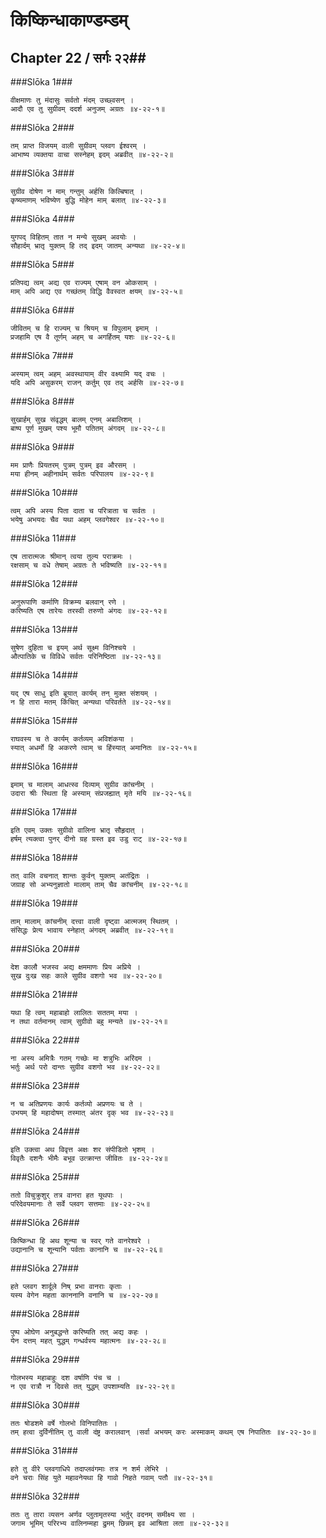 किष्किन्धाकाण्डम्डम्
===============================


## Chapter 22  / सर्गः २२##


###Slōka 1###


    वीक्षमाणः तु मंदासुः सर्वतो मंदम् उच्छ्वसन् ।
    आदौ एव तु सुग्रीवम् ददर्श अनुजम् अग्रतः ॥४-२२-१॥


###Slōka 2###


    तम् प्राप्त विजयम् वाली सुग्रीवम् प्लवग ईश्वरम् ।
    आभाष्य व्यक्तया वाचा सस्नेहम् इदम् अब्रवीत् ॥४-२२-२॥


###Slōka 3###


    सुग्रीव दोषेण न माम् गन्तुम् अर्हसि किल्बिषात् ।
    कृष्यमाणम् भविष्येण बुद्धि मोहेन माम् बलात् ॥४-२२-३॥


###Slōka 4###


    युगपद् विहितम् तात न मन्ये सुखम् अवयोः ।
    सौहार्दम् भ्रातृ युक्तम् हि तद् इदम् जातम् अन्यथा ॥४-२२-४॥


###Slōka 5###


    प्रतिपद्य त्वम् अद्य एव राज्यम् एषाम् वन ओकसाम् ।
    माम् अपि अद्य एव गच्छंतम् विद्धि वैवस्वत क्षयम् ॥४-२२-५॥


###Slōka 6###


    जीवितम् च हि राज्यम् च श्रियम् च विपुलाम् इमाम् ।
    प्रजहामि एष वै तूर्णम् अहम् च अगर्हितम् यशः ॥४-२२-६॥


###Slōka 7###


    अस्याम् त्वम् अहम् अवस्थायाम् वीर वक्ष्यामि यद् वचः ।
    यदि अपि असुकरम् राजन् कर्तुम् एव तद् अर्हसि ॥४-२२-७॥


###Slōka 8###


    सुखार्हम् सुख संवृद्धम् बालम् एनम् अबालिशम् ।
    बाष्प पूर्ण मुखम् पश्य भूमौ पतितम् अंगदम् ॥४-२२-८॥


###Slōka 9###


    मम प्राणैः प्रियतरम् पुत्रम् पुत्रम् इव औरसम् ।
    मया हीनम् अहीनार्थम् सर्वतः परिपालय ॥४-२२-९॥


###Slōka 10###


    त्वम् अपि अस्य पिता दाता च परित्राता च सर्वतः ।
    भयेषु अभयदः चैव यथा अहम् प्लवगेश्वर ॥४-२२-१०॥


###Slōka 11###


    एष तारात्मजः श्रीमान् त्वया तुल्य पराक्रमः ।
    रक्षसाम् च वधे तेषाम् अग्रतः ते भविष्यति ॥४-२२-११॥


###Slōka 12###


    अनुरूपाणि कर्माणि विक्रम्य बलवान् रणे ।
    करिष्यति एष तारेयः तरस्वी तरुणो अंगदः ॥४-२२-१२॥


###Slōka 13###


    सुषेण दुहिता च इयम् अर्थ सूक्ष्म विनिश्चये ।
    औत्पातिके च विविधे सर्वतः परिनिष्ठिता ॥४-२२-१३॥


###Slōka 14###


    यद् एष साधु इति ब्रूयात् कार्यम् तन् मुक्त संशयम् ।
    न हि तारा मतम् किंचित् अन्यथा परिवर्तते ॥४-२२-१४॥


###Slōka 15###


    राघवस्य च ते कार्यम् कर्तव्यम् अविशंकया ।
    स्यात् अधर्मो हि अकरणे त्वाम् च हिंस्यात् अमानितः ॥४-२२-१५॥


###Slōka 16###


    इमाम् च मालाम् आधत्स्व दिव्याम् सुग्रीव कांचनीम् ।
    उदारा श्रीः स्थिता हि अस्याम् संप्रजह्यात् मृते मयि ॥४-२२-१६॥


###Slōka 17###


    इति एवम् उक्तः सुग्रीवो वालिना भ्रातृ सौहृदात् ।
    हर्षम् त्यक्त्वा पुनर् दीनो ग्रह ग्रस्त इव उडु राट् ॥४-२२-१७॥


###Slōka 18###


    तत् वालि वचनात् शान्तः कुर्वन् युक्तम् अतंद्रितः ।
    जग्राह सो अभ्यनुज्ञातो मालाम् ताम् चैव कांचनीम् ॥४-२२-१८॥


###Slōka 19###


    ताम् मालाम् कांचनीम् दत्त्वा वाली दृष्ट्वा आत्मजम् स्थितम् ।
    संसिद्धः प्रेत्य भावाय स्नेहात् अंगदम् अब्रवीत् ॥४-२२-१९॥


###Slōka 20###


    देश कालौ भजस्व अद्य क्षममाणः प्रिय अप्रिये ।
    सुख दुःख सहः काले सुग्रीव वशगो भव ॥४-२२-२०॥


###Slōka 21###


    यथा हि त्वम् महाबाहो लालितः सततम् मया ।
    न तथा वर्तमानम् त्वाम् सुग्रीवो बहु मन्यते ॥४-२२-२१॥


###Slōka 22###


    ना अस्य अमित्रैः गतम् गच्छेः मा शत्रुभिः अरिंदम ।
    भर्तुः अर्थ परो दान्तः सुग्रीव वशगो भव ॥४-२२-२२॥


###Slōka 23###


    न च अतिप्रणयः कार्यः कर्तव्यो अप्रणयः च ते ।
    उभयम् हि महादोषम् तस्मात् अंतर दृक् भव ॥४-२२-२३॥


###Slōka 24###


    इति उक्त्वा अथ विवृत्त अक्षः शर संपीडितो भृशम् ।
    विवृतैः दशनैः भीमैः बभूव उत्क्रान्त जीवितः ॥४-२२-२४॥


###Slōka 25###


    ततो विचुक्रुशुर् तत्र वानरा हत यूथपाः ।
    परिदेवयमानाः ते सर्वे प्लवग सत्तमाः ॥४-२२-२५॥


###Slōka 26###


    किष्किन्धा हि अथ शून्या च स्वर् गते वानरेश्वरे ।
    उद्यानानि च शून्यानि पर्वताः कानानि च ॥४-२२-२६॥


###Slōka 27###


    हते प्लवग शार्दूले निष् प्रभा वानराः कृताः ।
    यस्य वेगेन महता काननानि वनानि च ॥४-२२-२७॥


###Slōka 28###


    पुष्प ओघेण अनुबद्धन्ते करिष्यति तत् अद्य कहः ।
    येन दत्तम् महत् युद्धम् गन्धर्वस्य महात्मनः ॥४-२२-२८॥


###Slōka 29###


    गोलभस्य महाबाहुः दश वर्षाणि पंच च ।
    न एव रात्रौ न दिवसे तत् युद्धम् उपशाम्यति ॥४-२२-२९॥


###Slōka 30###


    ततः षोडशमे वर्षे गोलभो विनिपातितः ।
    तम् हत्वा दुर्विनीतिम् तु वाली दंष्ट्र करालवान् ।सर्वा अभयम् करः अस्माकम् कथम् एष निपातितः ॥४-२२-३०॥


###Slōka 31###


    हते तु वीरे प्लवगाधिपे तदाप्लवंगमाः तत्र न शर्म लेभिरे ।
    वने चराः सिंह युते महावनेयथा हि गावो निहते गवाम् पतौ ॥४-२२-३१॥


###Slōka 32###


    ततः तु तारा व्यसन अर्णव प्लुतामृतस्या भर्तुर् वदनम् समीक्ष्य सा ।
    जगाम भूमिम् परिरभ्य वालिनम्महा द्रुमम् छिन्नम् इव आश्रिता लता ॥४-२२-३२॥


